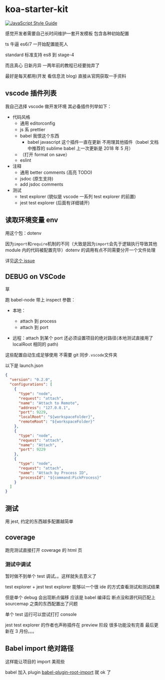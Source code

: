 # koa-starter-kit

[![JavaScript Style Guide](https://img.shields.io/badge/code_style-standard-brightgreen.svg)](https://standardjs.com)

感觉开发者需要自己长时间维护一套开发模板 包含各种初始配置

ts 牛逼 es6/7 一开始配置能死人

standard 标准支持 es8 到 stage-4

而且真心 日新月异 一两年前的教程已经要抛弃了

最好是每天都用(开发 看信息流 blog) 直接从官网获取一手资料

## vscode 插件列表

我自己选择 vscode 做开发环境 其必备插件列举如下：

- 代码风格
  - 通用 editorconfig
  - js 系 prettier
  - babel 我恨这个东西
    - babel javascript 这个插件一直在更新 不用理其他插件（babel 文档中推荐的 sublime babel 上一次更新是 2018 年 5 月）
  - （打开 format on save）
  - eslint
- 注释
  - 通用 better comments (高亮 TODO)
  - jsdoc (原生支持)
  - add jsdoc comments
- 测试
  - test explorer (貌似是 vscode 一系列 test explorer 的前置)
  - jest test explorer (后面有详细铺开)

## 读取环境变量 env

用这个包：dotenv

因为`import`和`require`机制的不同（大致是因为`import`会先于逻辑执行导致其他 module 内的代码被配置完毕）dotenv 的调用有点不同需要分开一个文件处理

详见[这个 issue](https://github.com/motdotla/dotenv/issues/133#issuecomment-255298822)

## DEBUG on VSCode

草

跑 babel-node 带上 inspect 参数：

- 本地：

  - attach 到 process
  - attach 到 port

- 远程：attach 到某个 port 还必须设置项目的绝对路径(本地测试直接用了 localRoot 相同的 path)

这些配置自动生成足够使用 不需要 git 同步`.vscode`文件夹

以下是 launch.json

```json
{
  "version": "0.2.0",
  "configurations": [
    {
      "type": "node",
      "request": "attach",
      "name": "Attach to Remote",
      "address": "127.0.0.1",
      "port": 9229,
      "localRoot": "${workspaceFolder}",
      "remoteRoot": "${workspaceFolder}"
    },
    {
      "type": "node",
      "request": "attach",
      "name": "Attach",
      "port": 9229
    },
    {
      "type": "node",
      "request": "attach",
      "name": "Attach by Process ID",
      "processId": "${command:PickProcess}"
    }
  ]
}
```

## 测试

用 jest, 约定的东西越多配置越简单

## coverage

跑完测试直接打开 coverage 的 html 页

### 测试中调试

暂时做不到单个 test 调试。。这样就失去意义了

test explorer + jest test explorer 能够以一个很 ide 的方式查看测试和测试结果

但是单个 debug 会出现断点偏移 应该是 babel 编译后 断点没和源代码匹配上 sourcemap 之类的东西配置出了问题

单个 test 运行可以尝试打打 console

jest test explorer 的作者也声称插件在 preview 阶段 很多功能没有完善 最后更新在 3 月份。。。

## Babel import 绝对路径

这样能让项目的 import 美观些

babel 加入 plugin [babel-plugin-root-import](https://github.com/entwicklerstube/babel-plugin-root-import) 就 ok 了
